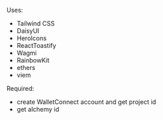 Uses:
- Tailwind CSS
- DaisyUI
- HeroIcons
- ReactToastify
- Wagmi
- RainbowKit
- ethers
- viem

Required:
- create WalletConnect account and get project id
- get alchemy id